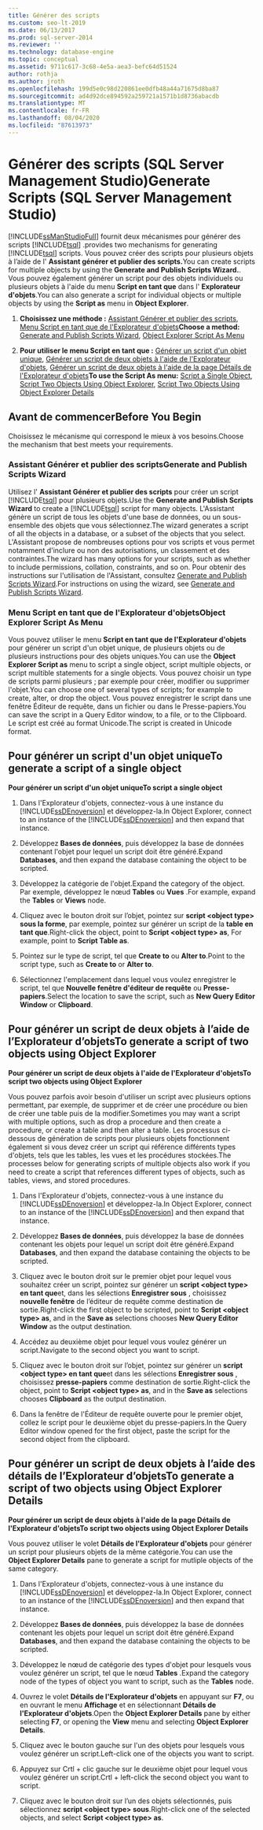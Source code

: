 ```yaml
---
title: Générer des scripts
ms.custom: seo-lt-2019
ms.date: 06/13/2017
ms.prod: sql-server-2014
ms.reviewer: ''
ms.technology: database-engine
ms.topic: conceptual
ms.assetid: 9711c617-3c68-4e5a-aea3-befc64d51524
author: rothja
ms.author: jroth
ms.openlocfilehash: 199d5e0c98d220861ee0dfb48a44a71675d8ba87
ms.sourcegitcommit: ad4d92dce894592a259721a1571b1d8736abacdb
ms.translationtype: MT
ms.contentlocale: fr-FR
ms.lasthandoff: 08/04/2020
ms.locfileid: "87613973"
---
```

# <a name="generate-scripts-sql-server-management-studio"></a><span data-ttu-id="04373-102">Générer des scripts (SQL Server Management Studio)</span><span class="sxs-lookup"><span data-stu-id="04373-102">Generate Scripts (SQL Server Management Studio)</span></span>
  [!INCLUDE[ssManStudioFull](../../includes/ssmanstudiofull-md.md)] <span data-ttu-id="04373-103">fournit deux mécanismes pour générer des scripts [!INCLUDE[tsql](../../includes/tsql-md.md)] .</span><span class="sxs-lookup"><span data-stu-id="04373-103">provides two mechanisms for generating [!INCLUDE[tsql](../../includes/tsql-md.md)] scripts.</span></span> <span data-ttu-id="04373-104">Vous pouvez créer des scripts pour plusieurs objets à l’aide de l' **Assistant générer et publier des scripts.**</span><span class="sxs-lookup"><span data-stu-id="04373-104">You can create scripts for multiple objects by using the **Generate and Publish Scripts Wizard.**.</span></span> <span data-ttu-id="04373-105">Vous pouvez également générer un script pour des objets individuels ou plusieurs objets à l'aide du menu **Script en tant que** dans l' **Explorateur d'objets**.</span><span class="sxs-lookup"><span data-stu-id="04373-105">You can also generate a script for individual objects or multiple objects by using the **Script as** menu in **Object Explorer**.</span></span>  
  
1.  <span data-ttu-id="04373-106">**Choisissez une méthode :**  [Assistant Générer et publier des scripts](#GenPubScriptWiz), [Menu Script en tant que de l'Explorateur d'objets](#OEScriptAsMenu)</span><span class="sxs-lookup"><span data-stu-id="04373-106">**Choose a method:**  [Generate and Publish Scripts Wizard](#GenPubScriptWiz), [Object Explorer Script As Menu](#OEScriptAsMenu)</span></span>  
  
2.  <span data-ttu-id="04373-107">**Pour utiliser le menu Script en tant que :**  [Générer un script d'un objet unique](#ScriptSingleObject), [Générer un script de deux objets à l'aide de l'Explorateur d'objets](#ScriptTwoObjectsOE), [Générer un script de deux objets à l'aide de la page Détails de l'Explorateur d'objets](#ScriptTwoObjectsOED)</span><span class="sxs-lookup"><span data-stu-id="04373-107">**To use the Script As menu:**  [Script a Single Object](#ScriptSingleObject), [Script Two Objects Using Object Explorer](#ScriptTwoObjectsOE), [Script Two Objects Using Object Explorer Details](#ScriptTwoObjectsOED)</span></span>  
  
## <a name="before-you-begin"></a><span data-ttu-id="04373-108">Avant de commencer</span><span class="sxs-lookup"><span data-stu-id="04373-108">Before You Begin</span></span>  
 <span data-ttu-id="04373-109">Choisissez le mécanisme qui correspond le mieux à vos besoins.</span><span class="sxs-lookup"><span data-stu-id="04373-109">Choose the mechanism that best meets your requirements.</span></span>  
  
###  <a name="generate-and-publish-scripts-wizard"></a><a name="GenPubScriptWiz"></a> <span data-ttu-id="04373-110">Assistant Générer et publier des scripts</span><span class="sxs-lookup"><span data-stu-id="04373-110">Generate and Publish Scripts Wizard</span></span>  
 <span data-ttu-id="04373-111">Utilisez l' **Assistant Générer et publier des scripts** pour créer un script [!INCLUDE[tsql](../../includes/tsql-md.md)] pour plusieurs objets.</span><span class="sxs-lookup"><span data-stu-id="04373-111">Use the **Generate and Publish Scripts Wizard** to create a [!INCLUDE[tsql](../../includes/tsql-md.md)] script for many objects.</span></span> <span data-ttu-id="04373-112">L'Assistant génère un script de tous les objets d'une base de données, ou un sous-ensemble des objets que vous sélectionnez.</span><span class="sxs-lookup"><span data-stu-id="04373-112">The wizard generates a script of all the objects in a database, or a subset of the objects that you select.</span></span> <span data-ttu-id="04373-113">L'Assistant propose de nombreuses options pour vos scripts et vous permet notamment d'inclure ou non des autorisations, un classement et des contraintes.</span><span class="sxs-lookup"><span data-stu-id="04373-113">The wizard has many options for your scripts, such as whether to include permissions, collation, constraints, and so on.</span></span> <span data-ttu-id="04373-114">Pour obtenir des instructions sur l'utilisation de l'Assistant, consultez [Generate and Publish Scripts Wizard](generate-and-publish-scripts-wizard.md).</span><span class="sxs-lookup"><span data-stu-id="04373-114">For instructions on using the wizard, see [Generate and Publish Scripts Wizard](generate-and-publish-scripts-wizard.md).</span></span>  
  
###  <a name="object-explorer-script-as-menu"></a><a name="OEScriptAsMenu"></a> <span data-ttu-id="04373-115">Menu Script en tant que de l'Explorateur d'objets</span><span class="sxs-lookup"><span data-stu-id="04373-115">Object Explorer Script As Menu</span></span>  
 <span data-ttu-id="04373-116">Vous pouvez utiliser le menu **Script en tant que de l'Explorateur d'objets** pour générer un script d'un objet unique, de plusieurs objets ou de plusieurs instructions pour des objets uniques.</span><span class="sxs-lookup"><span data-stu-id="04373-116">You can use the **Object Explorer Script as** menu to script a single object, script multiple objects, or script multible statements for a single objects.</span></span> <span data-ttu-id="04373-117">Vous pouvez choisir un type de scripts parmi plusieurs ; par exemple pour créer, modifier ou supprimer l'objet.</span><span class="sxs-lookup"><span data-stu-id="04373-117">You can choose one of several types of scripts; for example to create, alter, or drop the object.</span></span> <span data-ttu-id="04373-118">Vous pouvez enregistrer le script dans une fenêtre Éditeur de requête, dans un fichier ou dans le Presse-papiers.</span><span class="sxs-lookup"><span data-stu-id="04373-118">You can save the script in a Query Editor window, to a file, or to the Clipboard.</span></span> <span data-ttu-id="04373-119">Le script est créé au format Unicode.</span><span class="sxs-lookup"><span data-stu-id="04373-119">The script is created in Unicode format.</span></span>  
  
##  <a name="to-generate-a-script-of-a-single-object"></a><a name="ScriptSingleObject"></a> <span data-ttu-id="04373-120">Pour générer un script d'un objet unique</span><span class="sxs-lookup"><span data-stu-id="04373-120">To generate a script of a single object</span></span>  
 <span data-ttu-id="04373-121">**Pour générer un script d'un objet unique**</span><span class="sxs-lookup"><span data-stu-id="04373-121">**To script a single object**</span></span>  
  
1.  <span data-ttu-id="04373-122">Dans l'Explorateur d'objets, connectez-vous à une instance du [!INCLUDE[ssDEnoversion](../../includes/ssdenoversion-md.md)] et développez-la.</span><span class="sxs-lookup"><span data-stu-id="04373-122">In Object Explorer, connect to an instance of the [!INCLUDE[ssDEnoversion](../../includes/ssdenoversion-md.md)] and then expand that instance.</span></span>  
  
2.  <span data-ttu-id="04373-123">Développez **Bases de données**, puis développez la base de données contenant l'objet pour lequel un script doit être généré.</span><span class="sxs-lookup"><span data-stu-id="04373-123">Expand **Databases**, and then expand the database containing the object to be scripted.</span></span>  
  
3.  <span data-ttu-id="04373-124">Développez la catégorie de l'objet.</span><span class="sxs-lookup"><span data-stu-id="04373-124">Expand the category of the object.</span></span> <span data-ttu-id="04373-125">Par exemple, développez le nœud **Tables** ou **Vues** .</span><span class="sxs-lookup"><span data-stu-id="04373-125">For example, expand the **Tables** or **Views** node.</span></span>  
  
4.  <span data-ttu-id="04373-126">Cliquez avec le bouton droit sur l’objet, pointez sur **script \<object type> sous la forme**, par exemple, pointez sur générer un script de la **table en tant que**.</span><span class="sxs-lookup"><span data-stu-id="04373-126">Right-click the object, point to **Script \<object type> as**, For example, point to **Script Table as**.</span></span>  
  
5.  <span data-ttu-id="04373-127">Pointez sur le type de script, tel que **Create to** ou **Alter to**.</span><span class="sxs-lookup"><span data-stu-id="04373-127">Point to the script type, such as **Create to** or **Alter to**.</span></span>  
  
6.  <span data-ttu-id="04373-128">Sélectionnez l'emplacement dans lequel vous voulez enregistrer le script, tel que **Nouvelle fenêtre d'éditeur de requête** ou **Presse-papiers**.</span><span class="sxs-lookup"><span data-stu-id="04373-128">Select the location to save the script, such as **New Query Editor Window** or **Clipboard**.</span></span>  
  
##  <a name="to-generate-a-script-of-two-objects-using-object-explorer"></a><a name="ScriptTwoObjectsOE"></a><span data-ttu-id="04373-129">Pour générer un script de deux objets à l’aide de l’Explorateur d’objets</span><span class="sxs-lookup"><span data-stu-id="04373-129">To generate a script of two objects using Object Explorer</span></span>  
 <span data-ttu-id="04373-130">**Pour générer un script de deux objets à l'aide de l'Explorateur d'objets**</span><span class="sxs-lookup"><span data-stu-id="04373-130">**To script two objects using Object Explorer**</span></span>  
  
 <span data-ttu-id="04373-131">Vous pouvez parfois avoir besoin d'utiliser un script avec plusieurs options permettant, par exemple, de supprimer et de créer une procédure ou bien de créer une table puis de la modifier.</span><span class="sxs-lookup"><span data-stu-id="04373-131">Sometimes you may want a script with multiple options, such as drop a procedure and then create a procedure, or create a table and then alter a table.</span></span> <span data-ttu-id="04373-132">Les processus ci-dessous de génération de scripts pour plusieurs objets fonctionnent également si vous devez créer un script qui référence différents types d'objets, tels que les tables, les vues et les procédures stockées.</span><span class="sxs-lookup"><span data-stu-id="04373-132">The processes below for generating scripts of multiple objects also work if you need to create a script that references different types of objects, such as tables, views, and stored procedures.</span></span>  
  
1.  <span data-ttu-id="04373-133">Dans l'Explorateur d'objets, connectez-vous à une instance du [!INCLUDE[ssDEnoversion](../../includes/ssdenoversion-md.md)] et développez-la.</span><span class="sxs-lookup"><span data-stu-id="04373-133">In Object Explorer, connect to an instance of the [!INCLUDE[ssDEnoversion](../../includes/ssdenoversion-md.md)] and then expand that instance.</span></span>  
  
2.  <span data-ttu-id="04373-134">Développez **Bases de données**, puis développez la base de données contenant les objets pour lequel un script doit être généré.</span><span class="sxs-lookup"><span data-stu-id="04373-134">Expand **Databases**, and then expand the database containing the objects to be scripted.</span></span>  
  
3.  <span data-ttu-id="04373-135">Cliquez avec le bouton droit sur le premier objet pour lequel vous souhaitez créer un script, pointez sur générer un **script \<object type> en tant que**et, dans les sélections **Enregistrer sous** , choisissez **nouvelle fenêtre** de l’éditeur de requête comme destination de sortie.</span><span class="sxs-lookup"><span data-stu-id="04373-135">Right-click the first object to be scripted, point to **Script \<object type> as**, and in the **Save as** selections chooses **New Query Editor Window** as the output destination.</span></span>  
  
4.  <span data-ttu-id="04373-136">Accédez au deuxième objet pour lequel vous voulez générer un script.</span><span class="sxs-lookup"><span data-stu-id="04373-136">Navigate to the second object you want to script.</span></span>  
  
5.  <span data-ttu-id="04373-137">Cliquez avec le bouton droit sur l’objet, pointez sur générer un **script \<object type> en tant que**et dans les sélections **Enregistrer sous** , choisissez **presse-papiers** comme destination de sortie.</span><span class="sxs-lookup"><span data-stu-id="04373-137">Right-click the object, point to **Script \<object type> as**, and in the **Save as** selections chooses **Clipboard** as the output destination.</span></span>  
  
6.  <span data-ttu-id="04373-138">Dans la fenêtre de l'Éditeur de requête ouverte pour le premier objet, collez le script pour le deuxième objet du presse-papiers.</span><span class="sxs-lookup"><span data-stu-id="04373-138">In the Query Editor window opened for the first object, paste the script for the second object from the clipboard.</span></span>  
  
##  <a name="to-generate-a-script-of-two-objects-using-object-explorer-details"></a><a name="ScriptTwoObjectsOED"></a><span data-ttu-id="04373-139">Pour générer un script de deux objets à l’aide des détails de l’Explorateur d’objets</span><span class="sxs-lookup"><span data-stu-id="04373-139">To generate a script of two objects using Object Explorer Details</span></span>  
 <span data-ttu-id="04373-140">**Pour générer un script de deux objets à l'aide de la page Détails de l'Explorateur d'objets**</span><span class="sxs-lookup"><span data-stu-id="04373-140">**To script two objects using Object Explorer Details**</span></span>  
  
 <span data-ttu-id="04373-141">Vous pouvez utiliser le volet **Détails de l'Explorateur d'objets** pour générer un script pour plusieurs objets de la même catégorie.</span><span class="sxs-lookup"><span data-stu-id="04373-141">You can use the **Object Explorer Details** pane to generate a script for mutliple objects of the same category.</span></span>  
  
1.  <span data-ttu-id="04373-142">Dans l'Explorateur d'objets, connectez-vous à une instance du [!INCLUDE[ssDEnoversion](../../includes/ssdenoversion-md.md)] et développez-la.</span><span class="sxs-lookup"><span data-stu-id="04373-142">In Object Explorer, connect to an instance of the [!INCLUDE[ssDEnoversion](../../includes/ssdenoversion-md.md)] and then expand that instance.</span></span>  
  
2.  <span data-ttu-id="04373-143">Développez **Bases de données**, puis développez la base de données contenant les objets pour lequel un script doit être généré.</span><span class="sxs-lookup"><span data-stu-id="04373-143">Expand **Databases**, and then expand the database containing the objects to be scripted.</span></span>  
  
3.  <span data-ttu-id="04373-144">Développez le nœud de catégorie des types d'objet pour lesquels vous voulez générer un script, tel que le nœud **Tables** .</span><span class="sxs-lookup"><span data-stu-id="04373-144">Expand the category node of the types of object you want to script, such as the **Tables** node.</span></span>  
  
4.  <span data-ttu-id="04373-145">Ouvrez le volet **Détails de l'Explorateur d'objets** en appuyant sur **F7**, ou en ouvrant le menu **Affichage** et en sélectionnant **Détails de l'Explorateur d'objets**.</span><span class="sxs-lookup"><span data-stu-id="04373-145">Open the **Object Explorer Details** pane by either selecting **F7**, or opening the **View** menu and selecting **Object Explorer Details**.</span></span>  
  
5.  <span data-ttu-id="04373-146">Cliquez avec le bouton gauche sur l'un des objets pour lesquels vous voulez générer un script.</span><span class="sxs-lookup"><span data-stu-id="04373-146">Left-click one of the objects you want to script.</span></span>  
  
6.  <span data-ttu-id="04373-147">Appuyez sur Crtl + clic gauche sur le deuxième objet pour lequel vous voulez générer un script.</span><span class="sxs-lookup"><span data-stu-id="04373-147">Crtl + left-click the second object you want to script.</span></span>  
  
7.  <span data-ttu-id="04373-148">Cliquez avec le bouton droit sur l’un des objets sélectionnés, puis sélectionnez **script \<object type> sous**.</span><span class="sxs-lookup"><span data-stu-id="04373-148">Right-click one of the selected objects, and select **Script \<object type> as**.</span></span>  
  
  

